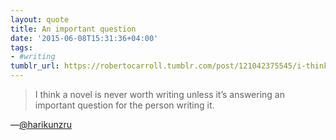 ```yaml
---
layout: quote
title: An important question
date: '2015-06-08T15:31:36+04:00'
tags:
- #writing
tumblr_url: https://robertocarroll.tumblr.com/post/121042375545/i-think-a-novel-is-never-worth-writing-unless-its
---
```

<blockquote>I think a novel is never worth writing unless it&rsquo;s answering an important question for the person writing it.</blockquote>

&#8212;<a href="https://twitter.com/#!/harikunzru">@harikunzru</a>
